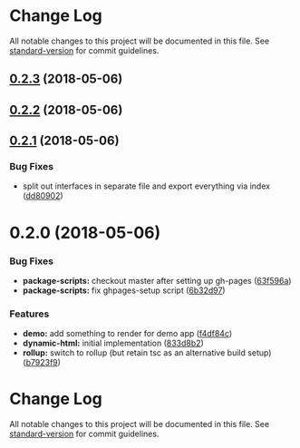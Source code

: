 # Change Log

All notable changes to this project will be documented in this file. See [standard-version](https://github.com/conventional-changelog/standard-version) for commit guidelines.

<a name="0.2.3"></a>
## [0.2.3](https://github.com/aurelia-contrib/aurelia-dynamic-html/compare/v0.2.2...v0.2.3) (2018-05-06)



<a name="0.2.2"></a>
## [0.2.2](https://github.com/aurelia-contrib/aurelia-dynamic-html/compare/v0.2.1...v0.2.2) (2018-05-06)



<a name="0.2.1"></a>
## [0.2.1](https://github.com/aurelia-contrib/aurelia-dynamic-html/compare/v0.2.0...v0.2.1) (2018-05-06)


### Bug Fixes

* split out interfaces in separate file and export everything via index ([dd80902](https://github.com/aurelia-contrib/aurelia-dynamic-html/commit/dd80902))



<a name="0.2.0"></a>
# 0.2.0 (2018-05-06)


### Bug Fixes

* **package-scripts:** checkout master after setting up gh-pages ([63f596a](https://github.com/aurelia-contrib/aurelia-dynamic-html/commit/63f596a))
* **package-scripts:** fix ghpages-setup script ([6b32d97](https://github.com/aurelia-contrib/aurelia-dynamic-html/commit/6b32d97))


### Features

* **demo:** add something to render for demo app ([f4df84c](https://github.com/aurelia-contrib/aurelia-dynamic-html/commit/f4df84c))
* **dynamic-html:** initial implementation ([833d8b2](https://github.com/aurelia-contrib/aurelia-dynamic-html/commit/833d8b2))
* **rollup:** switch to rollup (but retain tsc as an alternative build setup) ([b7923f9](https://github.com/aurelia-contrib/aurelia-dynamic-html/commit/b7923f9))



# Change Log

All notable changes to this project will be documented in this file. See [standard-version](https://github.com/conventional-changelog/standard-version) for commit guidelines.
